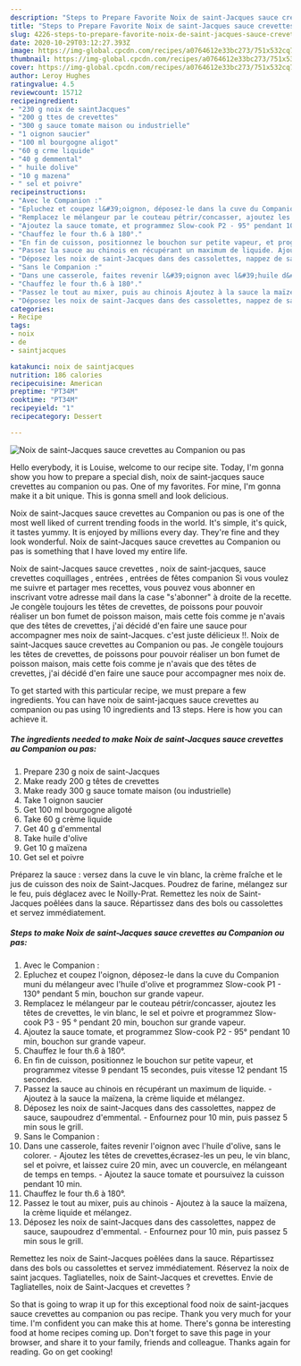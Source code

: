 ```yaml
---
description: "Steps to Prepare Favorite Noix de saint-Jacques sauce crevettes au Companion ou pas"
title: "Steps to Prepare Favorite Noix de saint-Jacques sauce crevettes au Companion ou pas"
slug: 4226-steps-to-prepare-favorite-noix-de-saint-jacques-sauce-crevettes-au-companion-ou-pas
date: 2020-10-29T03:12:27.393Z
image: https://img-global.cpcdn.com/recipes/a0764612e33bc273/751x532cq70/noix-de-saint-jacques-sauce-crevettes-au-companion-ou-pas-photo-principale-de-la-recette.jpg
thumbnail: https://img-global.cpcdn.com/recipes/a0764612e33bc273/751x532cq70/noix-de-saint-jacques-sauce-crevettes-au-companion-ou-pas-photo-principale-de-la-recette.jpg
cover: https://img-global.cpcdn.com/recipes/a0764612e33bc273/751x532cq70/noix-de-saint-jacques-sauce-crevettes-au-companion-ou-pas-photo-principale-de-la-recette.jpg
author: Leroy Hughes
ratingvalue: 4.5
reviewcount: 15712
recipeingredient:
- "230 g noix de saintJacques"
- "200 g ttes de crevettes"
- "300 g sauce tomate maison ou industrielle"
- "1 oignon saucier"
- "100 ml bourgogne aligot"
- "60 g crme liquide"
- "40 g demmental"
- " huile dolive"
- "10 g mazena"
- " sel et poivre"
recipeinstructions:
- "Avec le Companion :"
- "Epluchez et coupez l&#39;oignon, déposez-le dans la cuve du Companion muni du mélangeur avec l&#39;huile d&#39;olive et programmez Slow-cook P1 - 130° pendant 5 min, bouchon sur grande vapeur."
- "Remplacez le mélangeur par le couteau pétrir/concasser, ajoutez les têtes de crevettes, le vin blanc, le sel et poivre et programmez Slow-cook P3 - 95 ° pendant 20 min, bouchon sur grande vapeur."
- "Ajoutez la sauce tomate, et programmez Slow-cook P2 - 95° pendant 10 min, bouchon sur grande vapeur."
- "Chauffez le four th.6 à 180°."
- "En fin de cuisson, positionnez le bouchon sur petite vapeur, et programmez vitesse 9 pendant 15 secondes, puis vitesse 12 pendant 15 secondes."
- "Passez la sauce au chinois en récupérant un maximum de liquide. Ajoutez à la sauce la maïzena, la crème liquide et mélangez."
- "Déposez les noix de saint-Jacques dans des cassolettes, nappez de sauce, saupoudrez d&#39;emmental. Enfournez pour 10 min, puis passez 5 min sous le grill."
- "Sans le Companion :"
- "Dans une casserole, faites revenir l&#39;oignon avec l&#39;huile d&#39;olive, sans le colorer. Ajoutez les têtes de crevettes,écrasez-les un peu, le vin blanc, sel et poivre, et laissez cuire 20 min, avec un couvercle, en mélangeant de temps en temps. Ajoutez la sauce tomate et poursuivez la cuisson pendant 10 min."
- "Chauffez le four th.6 à 180°."
- "Passez le tout au mixer, puis au chinois Ajoutez à la sauce la maïzena, la crème liquide et mélangez."
- "Déposez les noix de saint-Jacques dans des cassolettes, nappez de sauce, saupoudrez d&#39;emmental. Enfournez pour 10 min, puis passez 5 min sous le grill."
categories:
- Recipe
tags:
- noix
- de
- saintjacques

katakunci: noix de saintjacques 
nutrition: 186 calories
recipecuisine: American
preptime: "PT34M"
cooktime: "PT34M"
recipeyield: "1"
recipecategory: Dessert

---
```



![Noix de saint-Jacques sauce crevettes au Companion ou pas](https://img-global.cpcdn.com/recipes/a0764612e33bc273/751x532cq70/noix-de-saint-jacques-sauce-crevettes-au-companion-ou-pas-photo-principale-de-la-recette.jpg)

Hello everybody, it is Louise, welcome to our recipe site. Today, I'm gonna show you how to prepare a special dish, noix de saint-jacques sauce crevettes au companion ou pas. One of my favorites. For mine, I'm gonna make it a bit unique. This is gonna smell and look delicious.

Noix de saint-Jacques sauce crevettes au Companion ou pas is one of the most well liked of current trending foods in the world. It's simple, it's quick, it tastes yummy. It is enjoyed by millions every day. They're fine and they look wonderful. Noix de saint-Jacques sauce crevettes au Companion ou pas is something that I have loved my entire life.

Noix de saint-Jacques sauce crevettes , noix de saint-jacques, sauce crevettes coquillages , entrées , entrées de fêtes companion Si vous voulez me suivre et partager mes recettes, vous pouvez vous abonner en inscrivant votre adresse mail dans la case &#34;s&#39;abonner&#34; à droite de la recette. Je congèle toujours les têtes de crevettes, de poissons pour pouvoir réaliser un bon fumet de poisson maison, mais cette fois comme je n&#39;avais que des têtes de crevettes, j&#39;ai décidé d&#39;en faire une sauce pour accompagner mes noix de saint-Jacques. c&#39;est juste délicieux !!. Noix de saint-Jacques sauce crevettes au Companion ou pas. Je congèle toujours les têtes de crevettes, de poissons pour pouvoir réaliser un bon fumet de poisson maison, mais cette fois comme je n&#39;avais que des têtes de crevettes, j&#39;ai décidé d&#39;en faire une sauce pour accompagner mes noix de.


To get started with this particular recipe, we must prepare a few ingredients. You can have noix de saint-jacques sauce crevettes au companion ou pas using 10 ingredients and 13 steps. Here is how you can achieve it.

<!--inarticleads1-->

##### The ingredients needed to make Noix de saint-Jacques sauce crevettes au Companion ou pas:

1. Prepare 230 g noix de saint-Jacques
1. Make ready 200 g têtes de crevettes
1. Make ready 300 g sauce tomate maison (ou industrielle)
1. Take 1 oignon saucier
1. Get 100 ml bourgogne aligoté
1. Take 60 g crème liquide
1. Get 40 g d&#39;emmental
1. Take  huile d&#39;olive
1. Get 10 g maïzena
1. Get  sel et poivre


Préparez la sauce : versez dans la cuve le vin blanc, la crème fraîche et le jus de cuisson des noix de Saint-Jacques. Poudrez de farine, mélangez sur le feu, puis déglacez avec le Noilly-Prat. Remettez les noix de Saint-Jacques poêlées dans la sauce. Répartissez dans des bols ou cassolettes et servez immédiatement. 

<!--inarticleads2-->

##### Steps to make Noix de saint-Jacques sauce crevettes au Companion ou pas:

1. Avec le Companion :
1. Epluchez et coupez l&#39;oignon, déposez-le dans la cuve du Companion muni du mélangeur avec l&#39;huile d&#39;olive et programmez Slow-cook P1 - 130° pendant 5 min, bouchon sur grande vapeur.
1. Remplacez le mélangeur par le couteau pétrir/concasser, ajoutez les têtes de crevettes, le vin blanc, le sel et poivre et programmez Slow-cook P3 - 95 ° pendant 20 min, bouchon sur grande vapeur.
1. Ajoutez la sauce tomate, et programmez Slow-cook P2 - 95° pendant 10 min, bouchon sur grande vapeur.
1. Chauffez le four th.6 à 180°.
1. En fin de cuisson, positionnez le bouchon sur petite vapeur, et programmez vitesse 9 pendant 15 secondes, puis vitesse 12 pendant 15 secondes.
1. Passez la sauce au chinois en récupérant un maximum de liquide. - Ajoutez à la sauce la maïzena, la crème liquide et mélangez.
1. Déposez les noix de saint-Jacques dans des cassolettes, nappez de sauce, saupoudrez d&#39;emmental. - Enfournez pour 10 min, puis passez 5 min sous le grill.
1. Sans le Companion :
1. Dans une casserole, faites revenir l&#39;oignon avec l&#39;huile d&#39;olive, sans le colorer. - Ajoutez les têtes de crevettes,écrasez-les un peu, le vin blanc, sel et poivre, et laissez cuire 20 min, avec un couvercle, en mélangeant de temps en temps. - Ajoutez la sauce tomate et poursuivez la cuisson pendant 10 min.
1. Chauffez le four th.6 à 180°.
1. Passez le tout au mixer, puis au chinois - Ajoutez à la sauce la maïzena, la crème liquide et mélangez.
1. Déposez les noix de saint-Jacques dans des cassolettes, nappez de sauce, saupoudrez d&#39;emmental. - Enfournez pour 10 min, puis passez 5 min sous le grill.


Remettez les noix de Saint-Jacques poêlées dans la sauce. Répartissez dans des bols ou cassolettes et servez immédiatement. Réservez la noix de saint jacques. Tagliatelles, noix de Saint-Jacques et crevettes. Envie de Tagliatelles, noix de Saint-Jacques et crevettes ? 

So that is going to wrap it up for this exceptional food noix de saint-jacques sauce crevettes au companion ou pas recipe. Thank you very much for your time. I'm confident you can make this at home. There's gonna be interesting food at home recipes coming up. Don't forget to save this page in your browser, and share it to your family, friends and colleague. Thanks again for reading. Go on get cooking!
